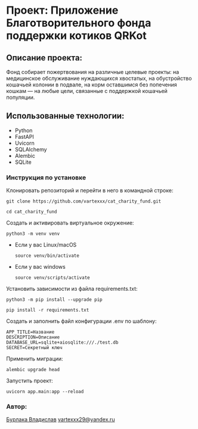 # Проект: Приложение Благотворительного фонда поддержки котиков QRKot

## Описание проекта:
Фонд собирает пожертвования на различные целевые проекты: на медицинское обслуживание нуждающихся хвостатых, на обустройство кошачьей колонии в подвале, на корм оставшимся без попечения кошкам — на любые цели, связанные с поддержкой кошачьей популяции.

## Использованные технологии:
- Python
- FastAPI
- Uvicorn
- SQLAlchemy
- Alembic
- SQLite

### Инструкция по установке

Клонировать репозиторий и перейти в него в командной строке:

```
git clone https://github.com/vartexxx/cat_charity_fund.git

cd cat_charity_fund
```

Cоздать и активировать виртуальное окружение:

```
python3 -m venv venv
```

* Если у вас Linux/macOS

    ```
    source venv/bin/activate
    ```

* Если у вас windows

    ```
    source venv/scripts/activate
    ```

Установить зависимости из файла requirements.txt:

```
python3 -m pip install --upgrade pip

pip install -r requirements.txt
```

Создать и заполнить файл конфигурации .env по шаблону:  
```  
APP_TITLE=Название
DESCRIPTION=Описание
DATABASE_URL=sqlite+aiosqlite:///./test.db
SECRET=Секретный ключ
```  

Применить миграции:  
```
alembic upgrade head
```

Запустить проект:  
```  
uvicorn app.main:app --reload
```

### Автор:
[Бурлака Владислав](https://github.com/vartexxx) vartexxx29@yandex.ru